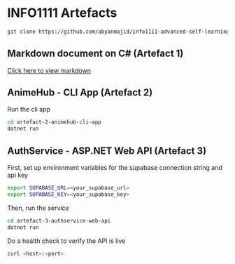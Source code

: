# INFO1111 Artefacts

```bash
git clone https://github.com/abyanmajid/info1111-advanced-self-learning.git
```

## Markdown document on C# (Artefact 1)

[Click here to view markdown](https://github.com/abyanmajid/info1111-advanced-self-learning/blob/main/artefact-1-markdown-document-on-csharp/csharp.md)

## AnimeHub - CLI App (Artefact 2)

Run the cli app
```bash
cd artefact-2-animehub-cli-app
dotnet run
```


## AuthService - ASP.NET Web API (Artefact 3)

First, set up environment variables for the supabase connection string and api key
```bash
export SUPABASE_URL=<your_supabase_url>
export SUPABASE_KEY=<your_supabase_key>
```

Then, run the service
```bash
cd artefact-3-authservice-web-api
dotnet run
```

Do a health check to verify the API is live
```bash
curl <host>:<port>
```
